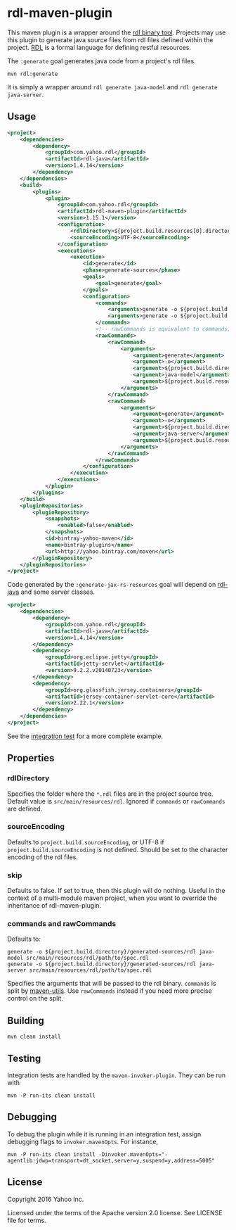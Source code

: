 rdl-maven-plugin
================

This maven plugin is a wrapper around the [rdl binary tool](https://github.com/ardielle/ardielle-tools). Projects may
use this plugin to generate java source files from rdl files defined within the project.
[RDL](https://ardielle.github.io/) is a formal language for defining restful resources.

The `:generate` goal generates java code from a project's rdl files.

```
mvn rdl:generate
```

It is simply a wrapper around `rdl generate java-model` and `rdl generate java-server`.

Usage
-----

``` xml
<project>
    <dependencies>
        <dependency>
            <groupId>com.yahoo.rdl</groupId>
            <artifactId>rdl-java</artifactId>
            <version>1.4.14</version>
        </dependency>
    </dependencies>
    <build>
        <plugins>
            <plugin>
                <groupId>com.yahoo.rdl</groupId>
                <artifactId>rdl-maven-plugin</artifactId>
                <version>1.15.1</version>
                <configuration>
                    <rdlDirectory>${project.build.resources[0].directory}/rdl</rdlDirectory>
                    <sourceEncoding>UTF-8</sourceEncoding>
                </configuration>
                <executions>
                    <execution>
                        <id>generate</id>
                        <phase>generate-sources</phase>
                        <goals>
                            <goal>generate</goal>
                        </goals>
                        <configuration>
                            <commands>
                                <arguments>generate -o ${project.build.directory}/generated-sources/rdl java-model ${project.build.resources[0].directory}/rdl/com/yahoo/assets.rdl</arguments>
                                <arguments>generate -o ${project.build.directory}/generated-sources/rdl java-server ${project.build.resources[0].directory}/rdl/com/yahoo/assets.rdl</arguments>
                            </commands>
                            <!-- rawCommands is equivalent to commands; only one or the other should be necessary -->  
                            <rawCommands>
                                <rawCommand>
                                    <arguments>
                                        <argument>generate</argument>
                                        <argument>-o</argument>
                                        <argument>${project.build.directory}/generated-sources/rdl</argument>
                                        <argument>java-model</argument>
                                        <argument>${project.build.resources[0].directory}/rdl/com/yahoo/assets.rdl</argument>
                                    </arguments>
                                </rawCommand>
                                <rawCommand>
                                    <arguments>
                                        <argument>generate</argument>
                                        <argument>-o</argument>
                                        <argument>${project.build.directory}/generated-sources/rdl</argument>
                                        <argument>java-server</argument>
                                        <argument>${project.build.resources[0].directory}/rdl/com/yahoo/assets.rdl</argument>
                                    </arguments>
                                </rawCommand>
                            </rawCommands>
                        </configuration>
                    </execution>
                </executions>
            </plugin>
        </plugins>
    </build>
    <pluginRepositories>
        <pluginRepository>
            <snapshots>
                <enabled>false</enabled>
            </snapshots>
            <id>bintray-yahoo-maven</id>
            <name>bintray-plugins</name>
            <url>http://yahoo.bintray.com/maven</url>
        </pluginRepository>
    </pluginRepositories>
</project>
```

Code generated by the `:generate-jax-rs-resources` goal will depend on [rdl-java](https://github.com/ardielle/ardielle-java)
and some server classes.

``` xml
<project>
    <dependencies>
        <dependency>
            <groupId>com.yahoo.rdl</groupId>
            <artifactId>rdl-java</artifactId>
            <version>1.4.14</version>
        </dependency>
        <dependency>
            <groupId>org.eclipse.jetty</groupId>
            <artifactId>jetty-servlet</artifactId>
            <version>9.2.2.v20140723</version>
        </dependency>
        <dependency>
            <groupId>org.glassfish.jersey.containers</groupId>
            <artifactId>jersey-container-servlet-core</artifactId>
            <version>2.22.1</version>
        </dependency>
    </dependencies>
</project>
```

See the [integration test](src/it/resources-it/pom.xml) for a more complete example.

Properties
----------

### rdlDirectory

Specifies the folder where the `*.rdl` files are in the project source tree. Default value is `src/main/resources/rdl`.
Ignored if `commands` or `rawCommands` are defined.

### sourceEncoding

Defaults to `project.build.sourceEncoding`, or UTF-8 if `project.build.sourceEncoding` is not defined. Should be set
to the character encoding of the rdl files.

### skip

Defaults to false. If set to true, then this plugin will do nothing. Useful in the context of a multi-module
maven project, when you want to override the inheritance of rdl-maven-plugin.

### commands and rawCommands

Defaults to:

```
generate -o ${project.build.directory}/generated-sources/rdl java-model src/main/resources/rdl/path/to/spec.rdl
generate -o ${project.build.directory}/generated-sources/rdl java-server src/main/resources/rdl/path/to/spec.rdl
```

Specifies the arguments that will be passed to the rdl binary. `commands` is split by [maven-utils](https://maven.apache.org/shared/maven-shared-utils/apidocs/org/apache/maven/shared/utils/cli/CommandLineUtils.html#translateCommandline). Use `rawCommands` instead if you need more precise control on the split.

Building
--------

```
mvn clean install
```

Testing
-------

Integration tests are handled by the `maven-invoker-plugin`. They can be run with

```
mvn -P run-its clean install
```

Debugging
---------

To debug the plugin while it is running in an integration test, assign debugging flags to `invoker.mavenOpts`.
For instance,

```
mvn -P run-its clean install -Dinvoker.mavenOpts="-agentlib:jdwp=transport=dt_socket,server=y,suspend=y,address=5005"
```

License
-------

Copyright 2016 Yahoo Inc.

Licensed under the terms of the Apache version 2.0 license. See LICENSE file for terms.
